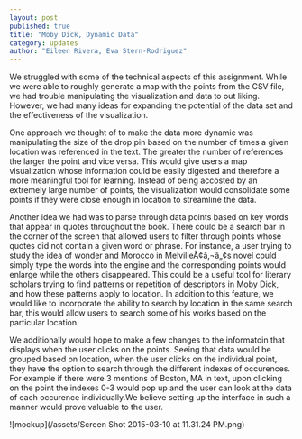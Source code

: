 ```yaml
---
layout: post
published: true
title: "Moby Dick, Dynamic Data"
category: updates
author: "Eileen Rivera, Eva Stern-Rodriguez"
---
```


We struggled with some of the technical aspects of this assignment.  While we were able to roughly generate a map with the points from the CSV file, we had trouble manipulating the visualization and data to out liking.  However, we had many ideas for expanding the potential of the data set and the effectiveness of the visualization. 

One approach we thought of to make the data more dynamic was manipulating the size of the drop pin based on the number of times a given location was referenced in the text.  The greater the number of references the larger the point and vice versa.  This would give users a map visualization whose information could be easily digested and therefore a more meaningful tool for learning.  Instead of being accosted by an extremely large number of points, the visualization would consolidate some points if they were close enough in location to streamline the data.

Another idea we had was to parse through data points based on key words that appear in quotes throughout the book.  There could be a search bar in the corner of the screen that allowed users to filter through points whose quotes did not contain a given word or phrase.  For instance, a user trying to study the idea of wonder and Morocco in MelvilleÃ¢â‚¬â„¢s novel could simply type the words into the engine and the corresponding points would enlarge while the others disappeared.  This could be a useful tool for literary scholars trying to find patterns or repetition of descriptors in Moby Dick, and how these patterns apply to location. In addition to this feature, we would like to incorporate the ability to search by location in the same search bar, this would allow users to search some of his works based on the particular location. 

We additionally would hope to make a few changes to the informatoin that displays when the user clicks on the points. Seeing that data would be grouped based on location, when the user clicks on the individual point, they have the option to search through the different indexes of occurences. For example if there were 3 mentions of Boston, MA in text, upon clicking on the point the indexes 0-3 would pop up and the user can look at the data of each occurence individually.We believe setting up the interface in such a manner would prove valuable to the user. 


![mockup](/assets/Screen Shot 2015-03-10 at 11.31.24 PM.png)